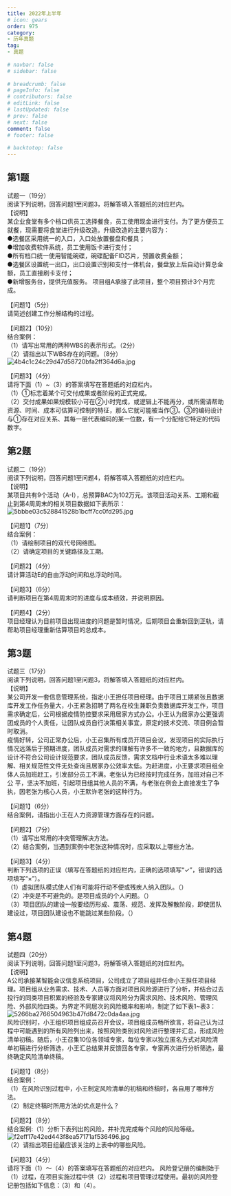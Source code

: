 ```yaml
---  
title: 2022年上半年  
# icon: gears  
order: 975  
category:  
- 历年真题  
tag:  
- 真题  
  
# navbar: false  
# sidebar: false  
  
# breadcrumb: false  
# pageInfo: false  
# contributors: false  
# editLink: false  
# lastUpdated: false  
# prev: false  
# next: false  
comment: false  
# footer: false  
  
# backtotop: false  
---  
```

## 第1题 ##

试题一（19分）  
阅读下列说明，回答问题1至问题3，将解答填入答题纸的对应栏内。  
【说明】  
某企业食堂有多个档口供员工选择餐食，员工使用现金进行支付。为了更方便员工就餐，现需要将食堂进行升级改造。升级改造的主要内容为：  
●选餐区采用统一的入口，入口处放置餐盘和餐具；  
●增加收费软件系统，员工使用饭卡进行支付；  
●所有档口统一使用智能碗碟，碗碟配备FID芯片，预置收费金额；  
●选餐区设置统一出口，出口设置识别和支付一体机台，餐盘放上后自动计算总金额，员工直接刷卡支付；  
●新增服务台，提供充值服务。 项目组A承接了此项目，整个项目预计3个月完成。  
  
【问题1】（5分）  
请简述创建工作分解结构的过程。  
  
【问题2】（10分）  
结合案例：  
（1）请写出常用的两种WBS的表示形式。（2分）  
（2）请指出以下WBS存在的问题。（8分）  
![4b4c1c24c29d47d58720bfa2ff364d6a.jpg][]  
  
【问题3】（4分）  
请将下面（1）~（3）的答案填写在答题纸的对应栏内。  
（1）①标志着某个可交付成果或者阶段的正式完成。  
（2）交付成果如果规模较小可在②小时完成，或逻辑上不能再分，或所需请帮助资源、时间、成本可估算可控制的特征，那么它就可能被当作③。③的编码设计与①存在对应关系、其每一层代表编码的某一位数，有一个分配给它特定的代码数字。  


## 第2题 ##

试题二（19分）  
阅读下列说明，回答问题1至问题4，将解答填入答题纸的对应栏内。  
【说明】  
某项目共有9个活动（A-I），总预算BAC为102万元。该项目活动关系、工期和截止到第4周周末的相关项目数据如下表所示：  
![5bbbe03c528841528b1bcff7cc0fd295.jpg][]  
  
【问题1】（7分）  
结合案例：  
（1）请绘制项目的双代号网络图。  
（2）请确定项目的关键路径及工期。  
  
【问题2】（4分）  
请计算活动E的自由浮动时间和总浮动时间。  
  
【问题3】（6分）  
请判断项目在第4周周末时的进度与成本绩效，并说明原因。  
  
【问题4】（2分）  
项目经理认为目前项目出现进度的问题是暂时情况，后期项目会重新回到正轨，请帮助项目经理重新估算项目的总成本。  


## 第3题 ##

试题三（17分）  
阅读下列说明，回答问题1至问题3，将解答填入答题纸的对应栏内。  
【说明】  
某公司开发一套信息管理系统，指定小王担任项目经理。由于项目工期紧张且数据库开发工作任务量大，小王紧急招聘了两名在校生兼职负责数据库开发工作，项目需求确定后，公司根据疫情防控要求采用居家方式办公。小王认为居家办公更强调团成员的个人责任，让团队成员自行决策相关事宜，原定的技术交流、项目例会暂时取消。  
疫情好转，公司正常办公后，小王召集所有成员开项目会议，发现项目的实际执行情况远落后于预期进度，团队成员对需求的理解有许多不一致的地方，且数据库的设计不符合公司设计规范要求，团队成员反馈，需求文档中行业术语太多难以理解、相关规范性文件无处查询且居家办公效率太低。为赶进度，小王要求项目组全体人员加班赶工，引发部分员工不满。老张认为已经按时完成任务，加班对自己不公 平，坚决不加班，引起项目组其他人员的不满，与老张在例会上直接发生了争执，因老张为核心人员，小王默许老张的这种行为。  
  
【问题1】（6分）  
结合案例，请指出小王在人力资源管理方面存在的问题。  
  
【问题2】（7分）  
（1）请写出常用的冲突管理解决方法。  
（2）结合案例，当遇到案例中老张这种情况时，应采取以上哪些方法。  
  
【问题3】（4分）  
判断下列选项的正误（填写在答题纸的对应栏内，正确的选项填写“✓”，错误的选项填写“×”）。  
（1）虚拟团队模式使人们有可能将行动不便或残疾人纳入团队。（）  
（2）冲突是不可避免的。是项目成员的个人问题。（）  
（3）项目团队的建设一般要经历形成、震荡、规范、发挥及解散阶段，即使团队建设过，项目团队建设也不能跳过某些阶段。（）  


## 第4题 ##

试题四（20分）  
阅读下列说明，回答问题1至问题3，将解答填入答题纸的对应栏内。  
【说明】  
A公司承接某智能会议信息系统项目，公司成立了项目组并任命小王担任项目经理。项目组从业务需求、技术、人员等方面对项目风险源进行了分析，并结合过去投行的同类项目积累的经验及专家建议将风险分为需求风险、技术风险、管理风险、外部风险四类。为界定不同层次的风险概率和影响，制定了如下表1~表3：  
![5266ba2766504963b47fd8472c0da4aa.jpg][]  
风险识别时，小王组织项目组成员召开会议，项目组成员畅所欲言，将自己认为过程中可能遇到的所有风险列出来，按照风险类别对风险进行整理并汇总，形成风险清单初稿。随后，小王召集10位各领域专家，每位专家以独立匿名方式对风险清单初稿进行分析筛选，小王汇总结果并反馈回各专家，专家再次进行分析筛选，最终确定风险清单终稿。  
  
【问题1】（8分）  
结合案例：  
（1）在风险识别过程中，小王制定风险清单的初稿和终稿时，各自用了哪种方法。  
（2）制定终稿时所用方法的优点是什么？  
  
【问题2】（8分）  
结合案例:（1）分析下表列出的风险，并补充完成每个风险的风险等级。  
![f2eff17e42ed443f8ea57171af536496.jpg][]  
（2）请指出项目组最应该关注的上表中的哪些风险。  
  
【问题3】（4分）  
请将下面（1）～（4）的答案填写在答题纸的对应栏内。 风险登记册的编制始于（1）过程，在项目实施过程中供（2）过程和项目管理过程使用。最初的风险登记册包括如下信息：（3）和（4）。  



[4b4c1c24c29d47d58720bfa2ff364d6a.jpg]: https://www.xkxxkx.cn/file/exam/software/系统集成项目管理工程师/案例/第1题/4b4c1c24c29d47d58720bfa2ff364d6a.jpg
[5bbbe03c528841528b1bcff7cc0fd295.jpg]: https://www.xkxxkx.cn/file/exam/software/系统集成项目管理工程师/案例/第2题/5bbbe03c528841528b1bcff7cc0fd295.jpg
[5266ba2766504963b47fd8472c0da4aa.jpg]: https://www.xkxxkx.cn/file/exam/software/系统集成项目管理工程师/案例/第4题/5266ba2766504963b47fd8472c0da4aa.jpg
[f2eff17e42ed443f8ea57171af536496.jpg]: https://www.xkxxkx.cn/file/exam/software/系统集成项目管理工程师/案例/第4题/f2eff17e42ed443f8ea57171af536496.jpg
